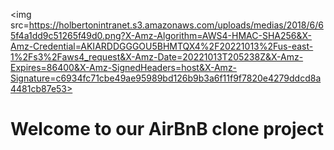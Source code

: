 <img src=https://holbertonintranet.s3.amazonaws.com/uploads/medias/2018/6/65f4a1dd9c51265f49d0.png?X-Amz-Algorithm=AWS4-HMAC-SHA256&X-Amz-Credential=AKIARDDGGGOU5BHMTQX4%2F20221013%2Fus-east-1%2Fs3%2Faws4_request&X-Amz-Date=20221013T205238Z&X-Amz-Expires=86400&X-Amz-SignedHeaders=host&X-Amz-Signature=c6934fc71cbe49ae95989bd126b9b3a6f11f9f7820e4279ddcd8a4481cb87e53>
<h1>Welcome to our AirBnB clone project</h1>
